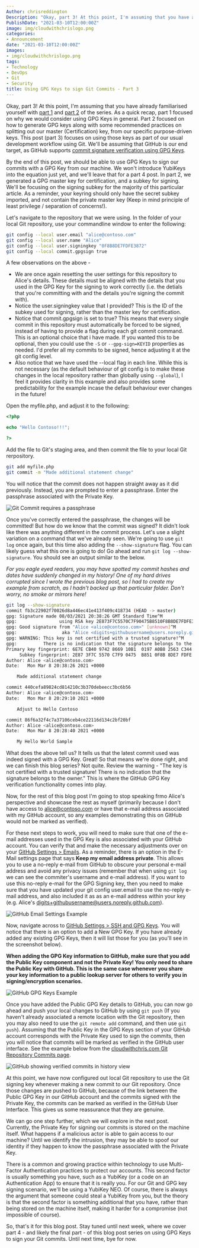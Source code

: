 ```yaml
---
Author: chrisreddington
Description: "Okay, part 3! At this point, I'm assuming that you have already familiarised yourself with [part 1](./blog/gpg-git-part-1) and [part 2](./blog/gpg-git-part-2) of the series. As a quick recap, part 1 focused on why we would consider using GPG Keys in general. Part 2 focused on how to generate GPG keys along with some recommended practices on splitting out our master (Certification) key, from our specific purpose-driven keys. This post (part 3) focuses on using those keys as part of our usual development workflow using Git. We'll be assuming that GitHub is our end target, as GitHub supports [commit signature verification using GPG Keys](https://docs.github.com/en/github/authenticating-to-github/managing-commit-signature-verification)."
PublishDate: "2021-03-10T12:00:00Z"
image: img/cloudwithchrislogo.png
categories:
- Announcement
date: "2021-03-10T12:00:00Z"
images:
- img/cloudwithchrislogo.png
tags:
- Technology
- DevOps
- Git
- Security
title: Using GPG Keys to sign Git Commits - Part 3
---
```

Okay, part 3! At this point, I'm assuming that you have already familiarised yourself with [part 1](./blog/gpg-git-part-1) and [part 2](./blog/gpg-git-part-2) of the series. As a quick recap, part 1 focused on why we would consider using GPG Keys in general. Part 2 focused on how to generate GPG keys along with some recommended practices on splitting out our master (Certification) key, from our specific purpose-driven keys. This post (part 3) focuses on using those keys as part of our usual development workflow using Git. We'll be assuming that GitHub is our end target, as GitHub supports [commit signature verification using GPG Keys](https://docs.github.com/en/github/authenticating-to-github/managing-commit-signature-verification).

By the end of this post, we should be able to use GPG Keys to sign our commits with a GPG Key from our machine. We won't introduce YubiKeys into the equation just yet, and we'll leave that for a part 4 post. In part 2, we generated a GPG master key for certification, and a subkey for signing. We'll be focusing on the signing subkey for the majority of this particular article. As a reminder, your keyring should only have the secret subkey imported, and not contain the private master key (Keep in mind principle of least privilege / separation of concerns!).

Let's navigate to the repository that we were using. In the folder of your local Git repository, use your commandline window to enter the following:

```bash
git config --local user.email "alice@contoso.com"
git config --local user.name "Alice"
git config --local user.signingkey "0F8B8DE7FDFE3872"
git config --local commit.gpgsign true
```

A few observations on the above -
* We are once again resetting the user settings for this repository to Alice's details. These details must be aligned with the details that you used in the GPG Key for the signing to work correctly (i.e. the detials that you're committing with and the details you're signing the commit with).
* Notice the user.signingkey value that I provided? This is the ID of the subkey used for signing, rather than the master key for certification.
* Notice that commit.gpgsign is set to true? This means that every single commit in this repository must automatically be forced to be signed, instead of having to provide a flag during each git commit command. This is an optional choice that i have made. If you wanted this to be optional, then you could use the ``-S`` or ``--gpg-sign=KEYID`` properties as needed. I'd prefer all my commits to be signed, hence adjusting it at the git config level.
* Also notice that we have used the --local flag in each line. While this is not necessary (as the default behaviour of git config is to make these changes in the local repository rather than globally using ``--global``), I feel it provides clarity in this example and also provides some predictability for the example incase the default behaviour ever changes in the future!

Open the myfile.php, and adjust it to the following:

```php
<?php

echo "Hello Contoso!!!";

?>
```

Add the file to Git's staging area, and then commit the file to your local Git rerpository.

```bash
git add myfile.php
git commit -m "Made additional statement change"
```

You will notice that the commit does not happen straight away as it did previously. Instead, you are prompted to enter a passphrase. Enter the passphrase associated with the Private Key.

![Git Commit requires a passphrase](/img/blog/gpg-git-part-3/commit-passphrase-prompt.jpg)

Once you've correctly entered the passphrase, the changes will be committed! But how do we know that the commit was signed? It didn't look like there was anything different in the commit process. Let's use a slight variation on a command that we've already seen. We're going to use ``git log`` once again, but this time also adding the ``--show-signature`` flag. You can likely guess what this one is going to do! Go ahead and run ``git log --show-signature``. You should see an output similar to the below.

*For you eagle eyed readers, you may have spotted my commit hashes and dates have suddenly changed in my history! One of my hard drives corrupted since I wrote the previous blog post, so I had to create my example from scratch, as I hadn't backed up that particular folder. Don't worry, no smoke or mirrors here!*

```bash
git log --show-signature
commit fb3c22902f70026d8a446ec41e413f409c418734 (HEAD -> master)
gpg: Signature made 08/03/2021 20:38:26 GMT Standard Time^M
gpg:                using RSA key 2E873F7C5570C7F90475B8510F8B8DE7FDFE3872^M
gpg: Good signature from "Alice <alice@contoso.com>" [unknown]^M
gpg:                 aka "Alice <digits+githubusername@users.noreply.github.com>" [unknown]^M
gpg: WARNING: This key is not certified with a trusted signature!^M
gpg:          There is no indication that the signature belongs to the owner.^M
Primary key fingerprint: 6E7E CB40 9742 8669 10B1  0197 A0B8 2563 C344 D4AA^M
     Subkey fingerprint: 2E87 3F7C 5570 C7F9 0475  B851 0F8B 8DE7 FDFE 3872^M
Author: Alice <alice@contoso.com>
Date:   Mon Mar 8 20:38:26 2021 +0000

    Made additional statement change

commit 440cefa89824cd814210c3b370debeecc3bc6b56
Author: Alice <alice@contoso.com>
Date:   Mon Mar 8 20:29:10 2021 +0000

    Adjust to Hello Contoso

commit 86f6a32f4c7a37106ceb4ce22116d134c2bf20bf
Author: Alice <alice@contoso.com>
Date:   Mon Mar 8 20:28:40 2021 +0000

    My Hello World Sample
```

What does the above tell us? It tells us that the latest commit used was indeed signed with a GPG Key. Great! So that means we're done right, and we can finish this blog series? Not quite. Review the warning - "The key is not certified with a trusted signature! There is no indication that the signature belongs to the owner." This is where the GitHub GPG Key verification functionality comes into play.

Now, for the rest of this blog post I'm going to stop speaking frmo Alice's perspective and showcase the rest as myself (primarily because I don't have access to alice@contoso.com or have that e-mail address associated with my GitHub account, so any examples demonstrating this on GitHub would not be marked as verified).

For these next steps to work, you will need to make sure that one of the e-mail addresses used in the GPG Key is also associated with your GitHub account. You can verify that and make the necessary adjustments over on your [GitHub Settings > Emails](https://github.com/settings/emails). As a reminder, there is an option in the E-Mail settings page that says **Keep my email address private**. This allows you to use a no-reply e-mail from GitHub to obscure your personal e-mail address and avoid any privacy issues (remember that when using ``git log`` we can see the commiter's username and e-mail address). If you want to use this no-reply e-mail for the GPG Signing key, then you need to make sure that you have updated your git config user.email to use the no-reply e-mail address, and also included it as as an e-mail address within your key (e.g. Alice's digits+githubusername@users.noreply.github.com).

![GitHub Email Settings Example](/img/blog/gpg-git-part-3/github-email.jpg)

Now, navigate across to [GitHub Settings > SSH and GPG Keys](https://github.com/settings/keys). You will notice that there is an option to add a New GPG Key. If you have already added any existing GPG Keys, then it will list those for you (as you'll see in the screenshot below).

**When adding the GPG Key information to GitHub, make sure that you add the Public Key component and not the Private Key! You only need to share the Public Key with GitHub. This is the same case whenever you share your key information to a public lookup server for others to verify you in signing/encryption scenarios.**

![GitHub GPG Keys Example](/img/blog/gpg-git-part-3/github-gpg.jpg)

Once you have added the Public GPG Key details to GitHub, you can now go ahead and push your local changes to GitHub by using ``git push`` (If you haven't already associated a remote location with the Git repository, then you may also need to use the ``git remote add`` command, and then use ``git push``). Assuming that the Public Key in the GPG Keys section of your GitHub account corresponds with the Private Key used to sign the commits, then you will notice that commits will be marked as verified in the GitHub user interface. See the example below from the [cloudwithchris.com Git Repository Commits page](https://github.com/chrisreddington/cloudwithchris.com/commits/master).

![GitHub showing verified commits in history view](/img/blog/gpg-git-part-3/github-commits-verified.jpg)

At this point, we have now configured out local Git repository to use the Git signing key whenever making a new commit to our Git repository. Once those changes are pushed to GitHub, because of the link between the Public GPG Key in our GitHub account and the commits signed with the Private Key, the commits can be marked as verified in the GitHub User Interface. This gives us some reassurance that they are genuine.

We can go one step further, which we will explore in the next post. Currently, the Private Key for signing our commits is stored on the machine itself. What happens if a malicious actor is able to gain access to our machine? Until we identify the intrusion, they may be able to spoof our identity if they happen to know the passphrase associated with the Private Key.

There is a common and growing practice within technology to use Multi-Factor Authentication practices to protect our accounts. This second factor is usually something you have, such as a YubiKey (or a code on an Authentication App) to ensure that it is really you. For our Git and GPG key signing scenario, we'll be using a YubiKey NEO. Of course, there is always the argument that someone could steal a YubiKey from you, but the theory is that the second factor is something additional that you have, rather than being stored on the machine itself, making it harder for a compromise (not impossible of course).

So, that's it for this blog post. Stay tuned until next week, where we cover part 4 - and likely the final part - of this blog post series on using GPG Keys to sign your Git commits. Until next time, bye for now.
